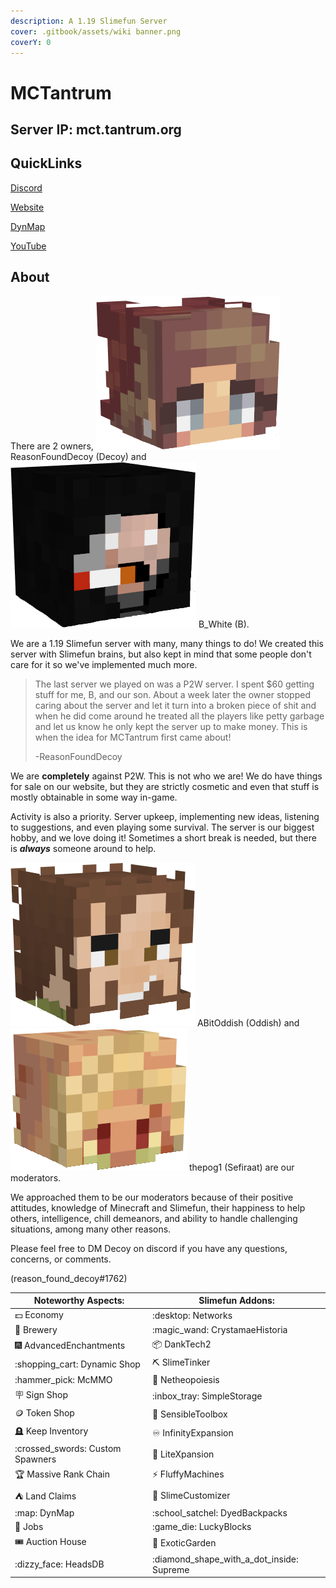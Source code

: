 ```yaml
---
description: A 1.19 Slimefun Server
cover: .gitbook/assets/wiki banner.png
coverY: 0
---
```


# MCTantrum

## Server IP: mct.tantrum.org

## QuickLinks

[Discord](https://discord.gg/GE8ngvwU6p)

[Website](https://mct.enjin.com/)

[DynMap](http://mct.tantrum.org:25501/)

[YouTube](https://www.youtube.com/channel/UCSufovTKvIoNjQHVOjXMt6g/featured)

## About

There are 2 owners, <img src=".gitbook/assets/ReasonFoundDecoy.png" alt="" data-size="line"> ReasonFoundDecoy (Decoy) and <img src=".gitbook/assets/B_White.png" alt="" data-size="line"> B\_White (B).

We are a 1.19 Slimefun server with many, many things to do! We created this server with Slimefun brains, but also kept in mind that some people don't care for it so we've implemented much more.

> The last server we played on was a P2W server. I spent $60 getting stuff for me, B, and our son. About a week later the owner stopped caring about the server and let it turn into a broken piece of shit and when he did come around he treated all the players like petty garbage and let us know he only kept the server up to make money. This is when the idea for MCTantrum first came about!
>
> \-ReasonFoundDecoy

We are **completely** against P2W. This is not who we are! We do have things for sale on our website, but they are strictly cosmetic and even that stuff is mostly obtainable in some way in-game.

Activity is also a priority. Server upkeep, implementing new ideas, listening to suggestions, and even playing some survival. The server is our biggest hobby, and we love doing it! Sometimes a short break is needed, but there is _**always**_ someone around to help.

<img src=".gitbook/assets/ABitOddish.png" alt="" data-size="line"> ABitOddish (Oddish) and <img src=".gitbook/assets/thepog1.png" alt="" data-size="line"> thepog1 (Sefiraat) are our moderators.

We approached them to be our moderators because of their positive attitudes, knowledge of Minecraft and Slimefun, their happiness to help others, intelligence, chill demeanors, and ability to handle challenging situations, among many other reasons.

Please feel free to DM Decoy on discord if you have any questions, concerns, or comments.

(reason\_found\_decoy#1762)

| Noteworthy Aspects:               | Slimefun Addons:                               |
| --------------------------------- | ---------------------------------------------- |
| :dollar: Economy                  | :desktop: Networks                             |
| :beers: Brewery                   | :magic\_wand: CrystamaeHistoria                |
| :fireworks: AdvancedEnchantments  | :package: DankTech2                            |
| :shopping\_cart: Dynamic Shop     | :pick: SlimeTinker                             |
| :hammer\_pick: McMMO              | :ocean: Netheopoiesis                          |
| :placard: Sign Shop               | :inbox\_tray: SimpleStorage                    |
| :coin: Token Shop                 | :toolbox: SensibleToolbox                      |
| :headstone: Keep Inventory        | :infinity: InfinityExpansion                   |
| :crossed\_swords: Custom Spawners | :sparkler: LiteXpansion                        |
| :trophy: Massive Rank Chain       | :zap: FluffyMachines                           |
| :tent: Land Claims                | :rat: SlimeCustomizer                          |
| :map: DynMap                      | :school\_satchel: DyedBackpacks                |
| :briefcase: Jobs                  | :game\_die: LuckyBlocks                        |
| :tickets: Auction House           | :cherries: ExoticGarden                        |
| :dizzy\_face: HeadsDB             | :diamond\_shape\_with\_a\_dot\_inside: Supreme |

